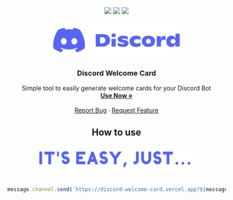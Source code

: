 <div id="top" align="center">
<img src="https://forthebadge.com/images/badges/built-with-love.svg" />
<img src="https://forthebadge.com/images/badges/uses-html.svg" />
<img src="https://forthebadge.com/images/badges/powered-by-black-magic.svg" />
</div>
<br />
<div align="center">
  <a href="https://discord.com/assets/ff41b628a47ef3141164bfedb04fb220.png">
    <img src="https://github.com/r6nted/discord-welcome-card/blob/main/img/Discord-Logo+Wordmark-Color.png?raw=true" alt="Logo" height="80">
  </a>

  <h3 align="center">Discord Welcome Card</h3>

  <p align="center">
    Simple tool to easily generate welcome cards for your Discord Bot
    <br />
    <a href="https://discord-welcome-card.vercel.app?REPLACETHIS"><strong>Use Now »</strong></a>
    <br />
    <br />
    <a href="https://github.com/othneildrew/discord-welcome-card/issues">Report Bug</a>
    ·
    <a href="https://github.com/othneildrew/discord-welcome-card/issues">Request Feature</a>
  </p>
</div>
<div>
<h2 align="center">How to use</h2>
<div align="center">
<img align="center" src="https://github.com/r6nted/discord-welcome-card/blob/main/img/6265e155e658abf50a4dd78b72b1b556.png?raw=true">

````javascript
message.channel.send(`https://discord-welcome-card.vercel.app?${message.author.nickname}`)
````
</div>
</div>
</div>
